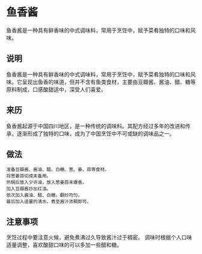 鱼香酱
===
鱼香酱是一种具有鲜香味的中式调味料，常用于烹饪中，赋予菜肴独特的口味和风味。

## 说明
鱼香酱是一种具有鲜香味的中式调味料，常用于烹饪中，赋予菜肴独特的口味和风味。它呈现出鱼香的味道，但并不含有鱼类食材，主要由豆瓣酱、酱油、醋、糖等原料制成，口感酸甜适中，深受人们喜爱。

## 来历
鱼香酱起源于中国四川地区，是一种传统的调味料。其配方经过多年的改进和传承，逐渐形成了独特的口味，成为了中国烹饪中不可或缺的调味品之一。

## 做法
```shell
准备豆瓣酱、酱油、醋、白糖、葱、姜、蒜等食材。
将葱姜蒜切成末备用。
热锅后放入少许油，放入葱姜蒜末爆香。
加入豆瓣酱炒出红油。
依次加入酱油、醋、白糖，翻炒均匀。
最后加入适量的清水，煮至酱汁浓稠即可。
```

## 注意事项

烹饪过程中要注意火候，避免煮沸过久导致酱汁过于稠密。
调味时根据个人口味适量调整，喜欢酸甜口味的可以多加一些醋和糖。